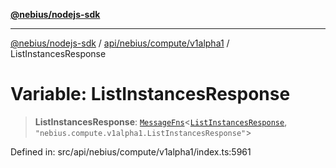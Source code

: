 [**@nebius/nodejs-sdk**](../../../../../README.md)

---

[@nebius/nodejs-sdk](../../../../../README.md) / [api/nebius/compute/v1alpha1](../README.md) / ListInstancesResponse

# Variable: ListInstancesResponse

> **ListInstancesResponse**: [`MessageFns`](../../../../../runtime/protos/core/interfaces/MessageFns.md)\<[`ListInstancesResponse`](../interfaces/ListInstancesResponse.md), `"nebius.compute.v1alpha1.ListInstancesResponse"`\>

Defined in: src/api/nebius/compute/v1alpha1/index.ts:5961
